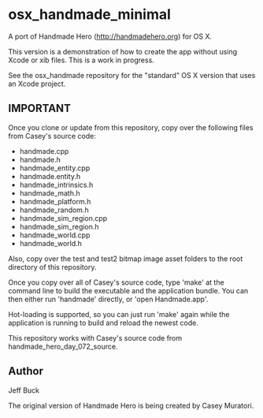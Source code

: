 osx_handmade_minimal
====================

A port of Handmade Hero (http://handmadehero.org) for OS X.

This version is a demonstration of how to create the app without
using Xcode or xib files. This is a work in progress.

See the osx_handmade repository for the "standard" OS X version
that uses an Xcode project.


IMPORTANT
---------

Once you clone or update from this repository, copy over the
following files from Casey's source code:
- handmade.cpp
- handmade.h
- handmade_entity.cpp
- handmade.entity.h
- handmade_intrinsics.h
- handmade_math.h
- handmade_platform.h
- handmade_random.h
- handmade_sim_region.cpp
- handmade_sim_region.h
- handmade_world.cpp
- handmade_world.h

Also, copy over the test and test2 bitmap image asset folders to the
root directory of this repository.

Once you copy over all of Casey's source code, type 'make' at the command
line to build the executable and the application bundle. You can then 
either run 'handmade' directly, or 'open Handmade.app'.

Hot-loading is supported, so you can just run 'make' again while the 
application is running to build and reload the newest code.

This repository works with Casey's source code from handmade_hero_day_072_source.


Author
------
Jeff Buck

The original version of Handmade Hero is being created by Casey Muratori.

